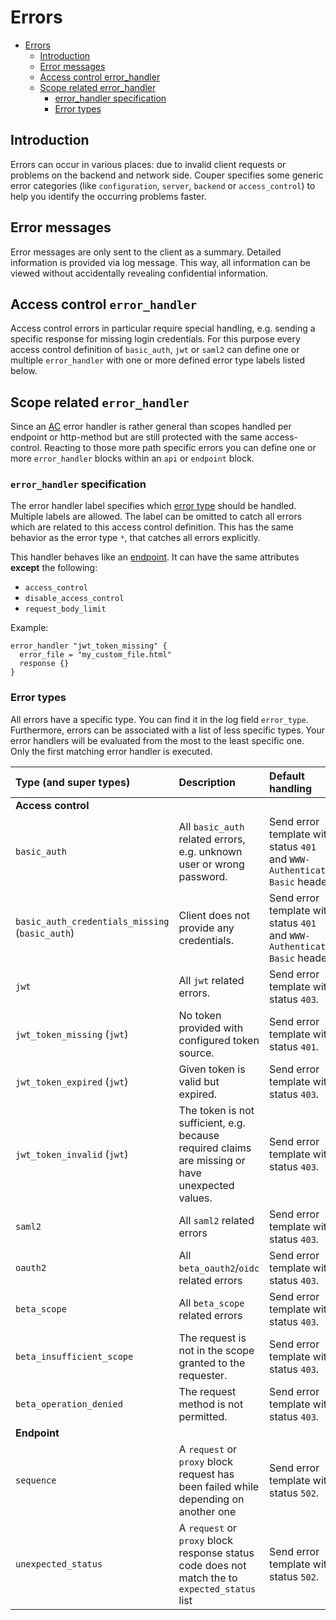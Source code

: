 # Errors

- [Errors](#errors)
  - [Introduction](#introduction)
  - [Error messages](#error-messages)
  - [Access control error_handler](#access-control-error_handler)
  - [Scope related error_handler](#scope-related-error_handler)
    - [error_handler specification](#error_handler-specification)
    - [Error types](#error-types)

## Introduction

Errors can occur in various places: due to invalid client requests or problems on the backend and network side.
Couper specifies some generic error categories (like `configuration`, `server`, `backend` or `access_control`) to help you identify the occurring problems faster.

## Error messages

Error messages are only sent to the client as a summary.
Detailed information is provided via log message. This way, all information can be viewed without accidentally revealing confidential information.

## Access control `error_handler`

Access control errors in particular require special handling, e.g. sending a specific response for missing login credentials.
For this purpose every access control definition of `basic_auth`, `jwt` or `saml2` can define one or multiple `error_handler` with one or more defined error type labels listed below.

## Scope related `error_handler`

Since an [AC](#access-control-error_handler) error handler is rather general than scopes handled per endpoint or http-method but are still protected with the
same access-control. Reacting to those more path specific errors you can define one or more `error_handler` blocks within
an `api` or `endpoint` block.

### `error_handler` specification

The error handler label specifies which [error type](#error-types)
should be handled. Multiple labels are allowed. The label can be omitted to catch all errors which are related to this access control definition. This has the same behavior as the error type `*`, that catches all errors explicitly.

This handler behaves like an [endpoint](REFERENCE.md#endpoint-block). It can have the same attributes **except** the following:

- `access_control`
- `disable_access_control`
- `request_body_limit`

Example:

```hcl
error_handler "jwt_token_missing" {
  error_file = "my_custom_file.html"
  response {}
}
```

### Error types

All errors have a specific type. You can find it in the log field `error_type`. Furthermore, errors can be associated with a list of less specific types. Your error handlers will be evaluated from the most to the least specific one. Only the first matching error handler is executed.

| Type (and super types)                          | Description                                                                                      | Default handling                                                            |
|:------------------------------------------------|:-------------------------------------------------------------------------------------------------|:----------------------------------------------------------------------------|
| **Access control**                              |                                                                                                  |                                                                             |
| `basic_auth`                                    | All `basic_auth` related errors, e.g. unknown user or wrong password.                            | Send error template with status `401` and `WWW-Authenticate: Basic` header. |
| `basic_auth_credentials_missing` (`basic_auth`) | Client does not provide any credentials.                                                         | Send error template with status `401` and `WWW-Authenticate: Basic` header. |
| `jwt`                                           | All `jwt` related errors.                                                                        | Send error template with status `403`.                                      |
| `jwt_token_missing` (`jwt`)                     | No token provided with configured token source.                                                  | Send error template with status `401`.                                      |
| `jwt_token_expired` (`jwt`)                     | Given token is valid but expired.                                                                | Send error template with status `403`.                                      |
| `jwt_token_invalid` (`jwt`)                     | The token is not sufficient, e.g. because required claims are missing or have unexpected values. | Send error template with status `403`.                                      |
| `saml2`                                         | All `saml2` related errors                                                                       | Send error template with status `403`.                                      |
| `oauth2`                                        | All `beta_oauth2`/`oidc` related errors                                                          | Send error template with status `403`.                                      |
| `beta_scope`                                    | All `beta_scope` related errors                                                                  | Send error template with status `403`.                                      |
| `beta_insufficient_scope`                       | The request is not in the scope granted to the requester.                                        | Send error template with status `403`.                                      |
| `beta_operation_denied`                         | The request method is not permitted.                                                             | Send error template with status `403`.                                      |
| **Endpoint**                                    |                                                                                                  |                                                                             |
| `sequence`                                      | A `request` or `proxy` block request has been failed while depending on another one              | Send error template with status `502`.                                      |
| `unexpected_status`                             | A `request` or `proxy` block response status code does not match the to `expected_status` list   | Send error template with status `502`.                                      |
